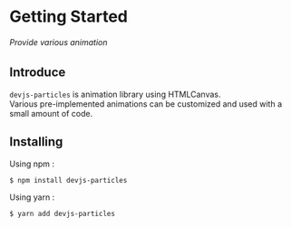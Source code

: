 # Getting Started

###### Provide various animation

## Introduce

`devjs-particles` is animation library using HTMLCanvas.   
Various pre-implemented animations can be customized and used with a small amount of code.

## Installing

Using npm :
```console
$ npm install devjs-particles
```

Using yarn :
```console
$ yarn add devjs-particles
```